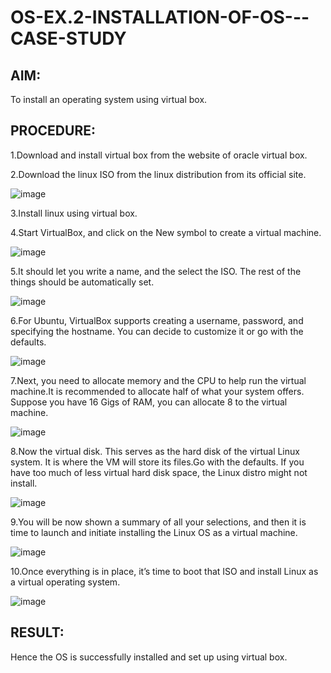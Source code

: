 # OS-EX.2-INSTALLATION-OF-OS---CASE-STUDY

## AIM:

To install an operating system using virtual box.

## PROCEDURE:
1.Download and install virtual box from the website of oracle virtual box. 

2.Download the linux ISO from the linux distribution from its official site.

![image](https://github.com/sandy29l/OS-EX.2-INSTALLATION-OF-OS---CASE-STUDY/assets/123359969/8a7522bf-bfa7-4487-8fd7-5b063687af8f)

3.Install linux using virtual box.

4.Start VirtualBox, and click on the New symbol to create a virtual machine.

![image](https://github.com/sandy29l/OS-EX.2-INSTALLATION-OF-OS---CASE-STUDY/assets/123359969/0932e3e2-e3d9-4155-b563-5e2a1dd60f98)

5.It should let you write a name, and the select the ISO. The rest of the things should be automatically set.

![image](https://github.com/sandy29l/OS-EX.2-INSTALLATION-OF-OS---CASE-STUDY/assets/123359969/145c2130-ec04-453a-8991-8df956907447)

6.For Ubuntu, VirtualBox supports creating a username, password, and specifying the hostname. You can decide to customize it or go with the defaults.

![image](https://github.com/sandy29l/OS-EX.2-INSTALLATION-OF-OS---CASE-STUDY/assets/123359969/5538234f-da4c-43d0-852b-42f7f4a51d11)

7.Next, you need to allocate memory and the CPU to help run the virtual machine.It is recommended to allocate half of what your system offers. Suppose you have 16 Gigs of RAM, you can allocate 8 to the virtual machine.

![image](https://github.com/sandy29l/OS-EX.2-INSTALLATION-OF-OS---CASE-STUDY/assets/123359969/57808b69-7c6d-47ab-a53e-cab5faf70395)

8.Now the virtual disk. This serves as the hard disk of the virtual Linux system. It is where the VM will store its files.Go with the defaults. If you have too much of less virtual hard disk space, the Linux distro might not install.

![image](https://github.com/sandy29l/OS-EX.2-INSTALLATION-OF-OS---CASE-STUDY/assets/123359969/9e78751d-7173-4a7f-b230-98e86cec121a)

9.You will be now shown a summary of all your selections, and then it is time to launch and initiate installing the Linux OS as a virtual machine.

![image](https://github.com/sandy29l/OS-EX.2-INSTALLATION-OF-OS---CASE-STUDY/assets/123359969/dafe8256-a68e-441f-93e5-656296dcee6e)

10.Once everything is in place, it’s time to boot that ISO and install Linux as a virtual operating system.

![image](https://github.com/sandy29l/OS-EX.2-INSTALLATION-OF-OS---CASE-STUDY/assets/123359969/017c4ea5-c231-4b58-97c9-ae919f3202d3)

## RESULT:

Hence the OS is successfully installed and set up using virtual box.
